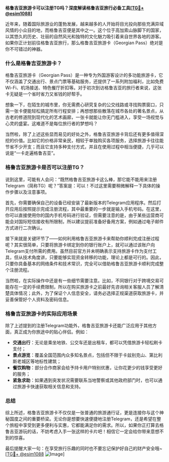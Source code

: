 **格鲁吉亚旅游卡可以注册TG吗？深度解读格鲁吉亚旅行必备工具[[TG💪+ @esim1088](https://t.me/s/esim1088)]**

近年来，随着国际旅游业的蓬勃发展，越来越多的人开始将目光投向那些充满异域风情的小众目的地，而格鲁吉亚便是其中之一。这个位于高加索山脉脚下的国家，以其悠久的历史、壮丽的自然风光和独特的文化魅力吸引着来自世界各地的游客。如果你正计划前往格鲁吉亚旅行，那么格鲁吉亚旅游卡（Georgian Pass）绝对是你不可错过的神器。

### 什么是格鲁吉亚旅游卡？

格鲁吉亚旅游卡（Georgian Pass）是一种专为外国游客设计的多功能旅游卡，它不仅涵盖了交通出行、景点门票等基础服务，还提供了一系列附加福利，比如免费Wi-Fi、机场接送、特色餐厅折扣等。对于初次到访格鲁吉亚的旅行者来说，这张卡无疑是一个省时省力又省钱的好帮手。

想象一下，在陌生的城市里，你无需费心研究复杂的公交线路或寻找购票窗口，只需一张卡便能轻松搞定所有行程安排；再想想那些散落在城市各处的著名景点，从古老的修道院到现代化的艺术画廊，一张卡就能让你无门槛进入，享受一场视觉与心灵的盛宴。这难道不是每位旅行者的梦想吗？

当然啦，除了上述这些显而易见的好处之外，格鲁吉亚旅游卡背后还有更多值得深挖的价值。比如它的价格非常亲民，相较于单独购买各项服务，选择旅游卡往往能节省不少开支；而且它支持多种支付方式，并且在使用过程中相当便捷，几乎可以说是“一卡走遍格鲁吉亚”。

### 格鲁吉亚旅游卡是否可以注册TG？

说到这里，可能有人会问：“既然格鲁吉亚旅游卡这么棒，那它能不能用来注册Telegram（简称TG）呢？”答案是：可以！不过这里需要稍微解释一下具体的操作步骤以及注意事项。

首先，你需要确保自己的设备已经安装了最新版本的Telegram应用程序。然后打开应用后按照提示完成注册流程，其中最重要的一步就是输入手机号码。在这里，你可以直接使用你的国内手机号码进行验证，但需要注意的是，由于某些运营商可能会对国际短信接收有所限制，所以建议提前准备好备用方案，例如通过电子邮件方式进行二次确认。

接下来就是关键环节了——如何利用格鲁吉亚旅游卡来帮助你顺利完成注册过程呢？其实很简单，只要将旅游卡绑定到你的银行账户上，就可以通过该账户向Telegram支付所需的费用。虽然目前官方并未明确表示支持旅游卡作为支付工具，但从技术角度讲，只要能够实现资金转移的功能，理论上都是可行的。因此，只要你具备基本的网络条件和技术常识，完全可以借助格鲁吉亚旅游卡顺利完成整个注册流程。

当然啦，在实际操作中还是有一些细节需要注意。比如，不同银行对于跨境交易可能存在一定的手续费限制，所以在购买旅游卡之前最好先咨询相关客服人员了解清楚具体情况；此外，为了保证个人信息安全，请务必选择正规渠道获取旅游卡，并妥善保管好个人资料及密码信息。

### 格鲁吉亚旅游卡的实际应用场景

除了上述提到的注册Telegram功能外，格鲁吉亚旅游卡还能广泛应用于其他方面，真正成为你旅途中的贴心伴侣。例如：

- **交通出行**：无论是乘坐地铁、公交车还是出租车，都可以凭借旅游卡轻松刷卡支付；
- **景点游览**：覆盖全国范围内众多知名景点，包括但不限于卡兹别克山、第比利斯老城区等地标性建筑；
- **餐饮购物**：部分合作商家会给予持卡用户特别优惠，让你花更少的钱享受更好的服务；
- **紧急求助**：如果遇到突发状况需要联系当地警察或其他政府部门时，也可以通过旅游卡快速获取相关信息和支持。

### 总结

综上所述，格鲁吉亚旅游卡不仅仅是一张普通的旅游通行证，更是连接你与这个神秘国度之间的重要桥梁。无论你是想要快速便捷地注册Telegram，还是希望在整个旅程中享受到更多便利与实惠，它都能满足你的需求。所以，如果你正打算去格鲁吉亚游玩的话，不妨考虑入手一张这样的卡片吧！相信它一定会给你带来意想不到的惊喜。

最后提醒大家一句：在享受旅行乐趣的同时也不要忘记保护好自己的财产安全哦~ [[TG💪+ @esim1088](https://t.me/s/esim1088) ![Image](https://i.postimg.cc/4NQfJmqS/Snipaste-2025-05-13-00-14-12.png)]